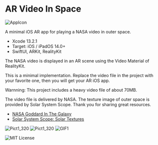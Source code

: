 # AR Video In Space

![AppIcon](https://user-images.githubusercontent.com/66309582/152359281-8115cb2a-6dd3-4287-8c7b-61e2d5efedbe.png)

A minimal iOS AR app for playing a NASA video in outer space.

- Xcode 13.2.1
- Target: iOS / iPadOS 14.0+
- SwiftUI, ARKit, RealityKit

The NASA video is displayed in an AR scene using the Video Material of RealityKit.

This is a minimal implementation. Replace the video file in the project with your favorite one, then you will get your AR iOS app.

Warnning: This project includes a heavy video file of about 70MB.

The video file is delivered by NASA. The texture image of outer space is provided by Solar System Scope. Thank you for sharing great resources.

- [NASA Goddard In The Galaxy](https://svs.gsfc.nasa.gov/11378)
- [Solar System Scope: Solar Textures](https://www.solarsystemscope.com/textures/)

![Pict1_320](https://user-images.githubusercontent.com/66309582/152360381-eefa15d5-c265-4c62-ba1c-306856095635.jpg)
![Pict1_320](https://user-images.githubusercontent.com/66309582/152360398-e3f1bf67-7adf-4f7b-a33f-efe8c7def114.jpg)
![GIF1](https://user-images.githubusercontent.com/66309582/152359614-8d3648c4-c15e-4361-80df-b2f5e57081e7.gif)

![MIT License](http://img.shields.io/badge/license-MIT-blue.svg?style=flat)


